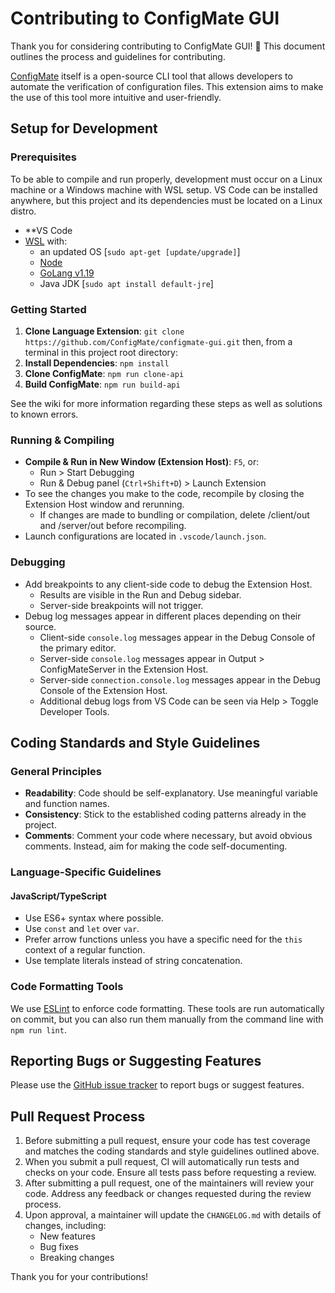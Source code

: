 # Contributing to ConfigMate GUI

Thank you for considering contributing to ConfigMate GUI! 🎉 This document outlines the process and guidelines for contributing.

[ConfigMate](https://github.com/ConfigMate/configmate) itself is a open-source CLI tool that allows developers to automate the verification of configuration files. This extension aims to make the use of this tool more intuitive and user-friendly.

## Setup for Development

### Prerequisites

To be able to compile and run properly, development must occur on a Linux machine or a Windows machine with WSL setup. VS Code can be installed anywhere, but this project and its dependencies must be located on a Linux distro.

- **VS Code
- [WSL](https://learn.microsoft.com/en-us/windows/wsl/install) with:
	- an updated OS [`sudo apt-get [update/upgrade]`]
	- [Node](https://nodejs.org/)
	- [GoLang v1.19](https://go.dev/doc/install)
	- Java JDK [`sudo apt install default-jre`]

### Getting Started

1. **Clone Language Extension**: `git clone https://github.com/ConfigMate/configmate-gui.git`
	then, from a terminal in this project root directory:
2. **Install Dependencies**: `npm install`
3. **Clone ConfigMate**: `npm run clone-api`
4. **Build ConfigMate**: `npm run build-api`

See the wiki for more information regarding these steps as well as solutions to known errors.

### Running & Compiling

- **Compile & Run in New Window (Extension Host)**: `F5`, or:
	- Run > Start Debugging
	- Run & Debug panel (`Ctrl+Shift+D`) > Launch Extension
- To see the changes you make to the code, recompile by closing the Extension Host window and rerunning.
	- If changes are made to bundling or compilation, delete /client/out and /server/out before recompiling.
- Launch configurations are located in `.vscode/launch.json`.

### Debugging

- Add breakpoints to any client-side code to debug the Extension Host. 
	- Results are visible in the Run and Debug sidebar.
	- Server-side breakpoints will not trigger.
- Debug log messages appear in different places depending on their source.
	- Client-side `console.log` messages appear in the Debug Console of the primary editor.
	- Server-side `console.log` messages appear in Output > ConfigMateServer in the Extension Host.
	- Server-side `connection.console.log` messages appear in the Debug Console of the Extension Host.
	- Additional debug logs from VS Code can be seen via Help > Toggle Developer Tools.

## Coding Standards and Style Guidelines

### General Principles

- **Readability**: Code should be self-explanatory. Use meaningful variable and function names.
- **Consistency**: Stick to the established coding patterns already in the project.
- **Comments**: Comment your code where necessary, but avoid obvious comments. Instead, aim for making the code self-documenting.

### Language-Specific Guidelines

#### JavaScript/TypeScript

- Use ES6+ syntax where possible.
- Use `const` and `let` over `var`.
- Prefer arrow functions unless you have a specific need for the `this` context of a regular function.
- Use template literals instead of string concatenation.

### Code Formatting Tools

We use [ESLint](https://eslint.org/) to enforce code formatting. These tools are run automatically on commit, but you can also run them manually from the command line with `npm run lint`.

## Reporting Bugs or Suggesting Features

Please use the [GitHub issue tracker](https://github.com/ConfigMate/configmate-gui/issues) to report bugs or suggest features.

## Pull Request Process

1. Before submitting a pull request, ensure your code has test coverage and matches the coding standards and style guidelines outlined above.
2. When you submit a pull request, CI will automatically run tests and checks on your code. Ensure all tests pass before requesting a review.
3. After submitting a pull request, one of the maintainers will review your code. Address any feedback or changes requested during the review process.
4.  Upon approval, a maintainer will update the `CHANGELOG.md` with details of changes, including:
    - New features
    - Bug fixes
    - Breaking changes  


Thank you for your contributions!